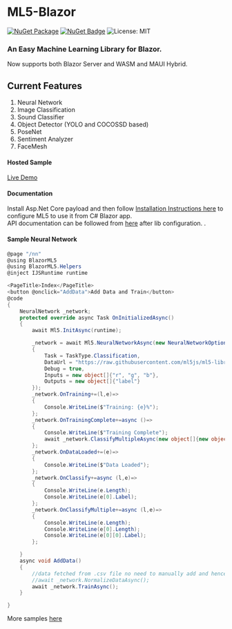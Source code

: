 # ML5-Blazor
 [![NuGet Package](https://img.shields.io/badge/nuget-v1.0.6%20Preview%204-orange.svg)](https://www.nuget.org/packages/BlazorML5/)
[![NuGet Badge](https://buildstats.info/nuget/BlazorML5)](https://www.nuget.org/packages/BlazorML5)
![License: MIT](https://img.shields.io/badge/License-MIT-blue.svg)

  
 ### An Easy Machine Learning Library for Blazor.
 Now supports both Blazor Server and WASM and MAUI Hybrid.

## Current Features
1. Neural Network
2. Image Classification
3. Sound Classifier
4. Object Detector (YOLO and COCOSSD based)
5. PoseNet
6. Sentiment Analyzer
7. FaceMesh

#### Hosted Sample
[Live Demo](https://blazor-ml5-sample.netlify.com/) 


#### Documentation
Install Asp.Net Core payload and then follow [Installation Instructions here](https://github.com/sps014/BlazorML5/wiki/BlazorML5-Installation) to configure ML5 to use it from C# Blazor app.<br>
API documentation can be followed from [here](https://learn.ml5js.org/#/reference/index) after lib configuration.
.

#### Sample Neural Network
```cs
@page "/nn"
@using BlazorML5
@using BlazorML5.Helpers
@inject IJSRuntime runtime

<PageTitle>Index</PageTitle>
<button @onclick="AddData">Add Data and Train</button>
@code
{
    NeuralNetwork _network;
    protected override async Task OnInitializedAsync()
    {
        await Ml5.InitAsync(runtime);

        _network = await Ml5.NeuralNetworkAsync(new NeuralNetworkOptions()
        {
            Task = TaskType.Classification,
            DataUrl = "https://raw.githubusercontent.com/ml5js/ml5-library/main/examples/p5js/NeuralNetwork/NeuralNetwork_color_classifier/data/colorData_small.json",
            Debug = true,
            Inputs = new object[]{"r", "g", "b"},
            Outputs = new object[]{"label"}
        });
        _network.OnTraining+=(l,e)=>
        {
            Console.WriteLine($"Training: {e}%");
        };
        _network.OnTrainingComplete+=async ()=>
        {
            Console.WriteLine($"Training Complete");
            await _network.ClassifyMultipleAsync(new object[]{new object[]{12,13,14},new object[]{15,16,17}});
        };
        _network.OnDataLoaded+=(e)=>
        {
            Console.WriteLine($"Data Loaded");
        };
        _network.OnClassify+=async (l,e)=>
        {
            Console.WriteLine(e.Length);
            Console.WriteLine(e[0].Label);
        };
        _network.OnClassifyMultiple+=async (l,e)=>
        {
            Console.WriteLine(e.Length);
            Console.WriteLine(e[0].Length);
            Console.WriteLine(e[0][0].Label);
        };

    }
    async void AddData()
    {
        //data fetched from .csv file no need to manually add and hence directly training 
        //await _network.NormalizeDataAsync();
        await _network.TrainAsync();
    }

}
```

More samples [here](https://github.com/sps014/BlazorML5/tree/master/SampleApp/Pages)

